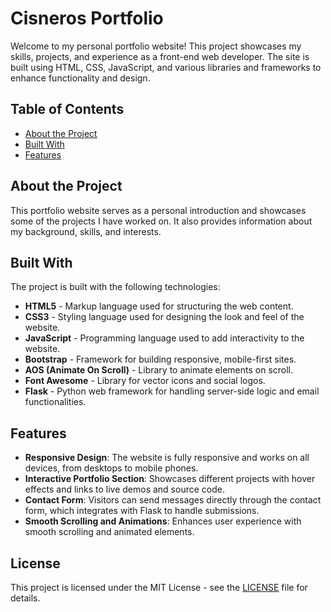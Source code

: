 # Cisneros Portfolio

Welcome to my personal portfolio website! This project showcases my skills, projects, and experience as a front-end web developer. The site is built using HTML, CSS, JavaScript, and various libraries and frameworks to enhance functionality and design.

## Table of Contents

- [About the Project](#about-the-project)
- [Built With](#built-with)
- [Features](#features)

## About the Project

This portfolio website serves as a personal introduction and showcases some of the projects I have worked on. It also provides information about my background, skills, and interests.
## Built With

The project is built with the following technologies:

- **HTML5** - Markup language used for structuring the web content.
- **CSS3** - Styling language used for designing the look and feel of the website.
- **JavaScript** - Programming language used to add interactivity to the website.
- **Bootstrap** - Framework for building responsive, mobile-first sites.
- **AOS (Animate On Scroll)** - Library to animate elements on scroll.
- **Font Awesome** - Library for vector icons and social logos.
- **Flask** - Python web framework for handling server-side logic and email functionalities.

## Features

- **Responsive Design**: The website is fully responsive and works on all devices, from desktops to mobile phones.
- **Interactive Portfolio Section**: Showcases different projects with hover effects and links to live demos and source code.
- **Contact Form**: Visitors can send messages directly through the contact form, which integrates with Flask to handle submissions.
- **Smooth Scrolling and Animations**: Enhances user experience with smooth scrolling and animated elements.

## License

This project is licensed under the MIT License - see the [LICENSE](LICENSE) file for details.

